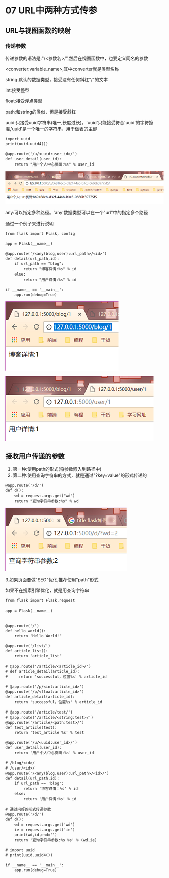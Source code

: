 # 07  URL中两种方式传参

## URL与视图函数的映射

### 传递参数

传递参数的语法是:"/&lt;参数名&gt;/",然后在视图函数中，也要定义同名的参数

&lt;converter:variable\_name&gt;,其中converter就是类型名称

string:默认的数据类型，接受没有任何斜杠"\/"的文本

int:接受整型

float:接受浮点类型

path:和string的类似，但是接受斜杠

uuid:只接受uuid字符串\(唯一,长度过长\)。'uuid'只能接受符合'uuid'的字符擦混,'uuid'是一个唯一的字符串，用于做表的主键

```text
import uuid
print(uuid.uuid4())

@app.route('/u/<uuid:user_id>/')
def user_detail(user_id):
    return "用户个人中心页面:%s" % user_id
```

![](../.gitbook/assets/07uuid.png)

any:可以指定多种路径。'any'数据类型可以在一个"url"中的指定多个路径

通过一个例子来进行说明

```text
from flask import Flask, config

app = Flask(__name__)

@app.route('/<any(blog,user):url_path>/<id>')
def detail(url_path,id):
    if url_path == "blog":
        return "博客详情:%s" % id
    else:
        return "用户详情:%s" % id

if __name__ == '__main__':
    app.run(debug=True)
```

![](../.gitbook/assets/07-bo-ke.png)

![](../.gitbook/assets/07-yong-hu.png)

## 接收用户传递的参数

1. 第一种:使用path的形式\(将参数嵌入到路径中\)
2. 第二种:使用查询字符串的方式，就是通过"?key=value"的形式传递的

```text
@app.route('/d/')
def d():
    wd = request.args.get("wd")
    return "查询字符串参数:%s" % wd
```

![](../.gitbook/assets/07-jie-shou-yong-hu-can-shu.png)

3.如果页面要做"SEO"优化,推荐使用"path"形式

如果不在搜索引擎优化，就是用查询字符串

```text
from flask import Flask,request

app = Flask(__name__)


@app.route('/')
def hello_world():
    return 'Hello World!'

@app.route('/list/')
def article_list():
    return 'article_list'

# @app.route('/article/<article_id>/')
# def article_detail(article_id):
#     return 'successful，位置%s' % article_id

# @app.route('/p/<int:article_id>')
@app.route('/p/<float:article_id>')
def article_detail(article_id):
    return 'successful，位置%s' % article_id

# @app.route('/article/test/')
# @app.route('/article/<string:test>/')
@app.route('/article/<path:test>/')
def test_article(test):
    return 'test_article %s' % test

@app.route('/u/<uuid:user_id>/')
def user_detail(user_id):
    return '用户个人中心页面:%s' % user_id

# /blog/<id>/
# /user/<id>/
@app.route('/<any(blog,user):url_path>/<id>/')
def detail(url_path,id):
    if url_path == 'blog':
        return '博客详情：%s' % id
    else:
        return '用户详情:%s' % id

# 通过问好的形式传递参数
@app.route('/d/')
def d():
    wd = request.args.get('wd')
    ie = request.args.get('ie')
    print(wd,id,end='')
    return '查询字符串参数:%s %s' % (wd,ie)

# import uuid
# print(uuid.uuid4())

if __name__ == '__main__':
    app.run(debug=True)
```

